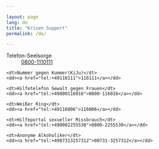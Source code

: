 ```yaml
---

layout: page
lang: de
title: "Krisen Support"
permalink: /de/

---
```


<dl>
	<dt>Telefon-Seelsorge</dt>
	<dd><a href="tel:+498001110111">0800-1110111</a></dd>
	
	<dt>Nummer gegen Kummer(KiJu)</dt>
	<dd><a href="tel:+49116111">116111</a></dd>
	
	<dt>Hilfetelefon Gewalt gegen Frauen</dt>
	<dd><a href="tel:+49800116016">0800-116016</a></dd>
	
	<dt>Weißer Ring</dt>
	<dd><a href="tel:+49116006">116006</a></dd>
	
	<dt>Hilfeportal sexueller Missbrauch</dt>
	<dd><a href="tel:+498002255530">0800-2255530</a></dd>
	
	<dt>Anonyme Alkoholiker</dt>
	<dd><a href="tel:+4987313257312">08731-3257312</a></dd>
</dl>
